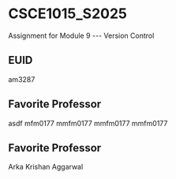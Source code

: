 # CSCE1015_S2025

Assignment for Module 9 --- Version Control

## EUID
am3287
## Favorite Professor
asdf
mfm0177
mmfm0177
mmfm0177
mmfm0177
## Favorite Professor
Arka Krishan Aggarwal

